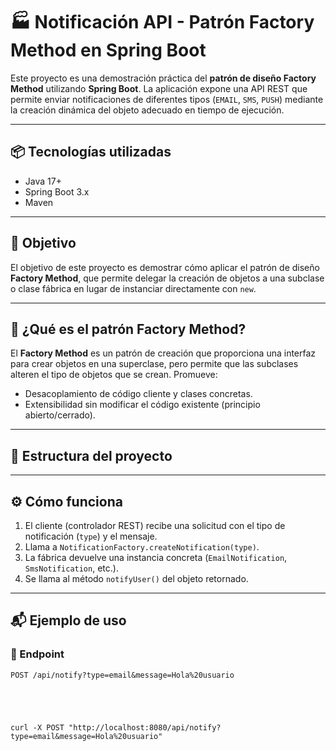 # 🏭 Notificación API - Patrón Factory Method en Spring Boot

Este proyecto es una demostración práctica del **patrón de diseño Factory Method** utilizando **Spring Boot**. La aplicación expone una API REST que permite enviar notificaciones de diferentes tipos (`EMAIL`, `SMS`, `PUSH`) mediante la creación dinámica del objeto adecuado en tiempo de ejecución.

---

## 📦 Tecnologías utilizadas

- Java 17+
- Spring Boot 3.x
- Maven

---

## 🎯 Objetivo

El objetivo de este proyecto es demostrar cómo aplicar el patrón de diseño **Factory Method**, que permite delegar la creación de objetos a una subclase o clase fábrica en lugar de instanciar directamente con `new`.

---

## 🧠 ¿Qué es el patrón Factory Method?

El **Factory Method** es un patrón de creación que proporciona una interfaz para crear objetos en una superclase, pero permite que las subclases alteren el tipo de objetos que se crean. Promueve:

- Desacoplamiento de código cliente y clases concretas.
- Extensibilidad sin modificar el código existente (principio abierto/cerrado).

---

## 🧱 Estructura del proyecto


---

## ⚙️ Cómo funciona

1. El cliente (controlador REST) recibe una solicitud con el tipo de notificación (`type`) y el mensaje.
2. Llama a `NotificationFactory.createNotification(type)`.
3. La fábrica devuelve una instancia concreta (`EmailNotification`, `SmsNotification`, etc.).
4. Se llama al método `notifyUser()` del objeto retornado.

---

## 📬 Ejemplo de uso

### 📡 Endpoint

```http
POST /api/notify?type=email&message=Hola%20usuario





curl -X POST "http://localhost:8080/api/notify?type=email&message=Hola%20usuario"
